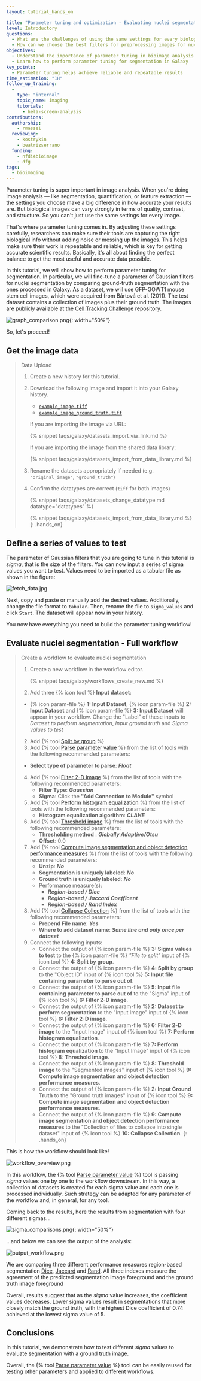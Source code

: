 ```yaml
---
layout: tutorial_hands_on

title: "Parameter tuning and optimization - Evaluating nuclei segmentation with Galaxy"
level: Introductory
questions:
  - What are the challenges of using the same settings for every biological image, and how does parameter tuning address these challenges?
  - How can we choose the best filters for preprocessing images for nuclei segmentation?
objectives:
  - Understand the importance of parameter tuning in bioimage analysis for achieving accurate results
  - Learn how to perform parameter tuning for segmentation in Galaxy
key_points:
  - Parameter tuning helps achieve reliable and repeatable results
time_estimation: "1H"
follow_up_training:
  -
    type: "internal"
    topic_name: imaging
    tutorials:
      - hela-screen-analysis
contributions:
  authorship:
    - rmassei
  reviewing:
    - kostrykin
    - beatrizserrano
  funding:
    - nfdi4bioimage
    - dfg
tags:
  - bioimaging
---
```



Parameter tuning is super important in image analysis. 
When you're doing image analysis — like segmentation, quantification, or feature extraction — the settings you choose make a big difference in how accurate your results are. 
But biological images can vary strongly in terms of quality, contrast, and structure. 
So you can't just use the same settings for every image. 

That's where parameter tuning comes in. 
By adjusting these settings carefully, researchers can make sure their tools are capturing the right biological info without adding noise or messing up the images. 
This helps make sure their work is repeatable and reliable, which is key for getting accurate scientific results. 
Basically, it's all about finding the perfect balance to get the most useful and accurate data possible.

In this tutorial, we will show how to perform parameter tuning for segmentation. In particular, we will fine-tune a parameter of Gaussian filters for nuclei segmentation by
comparing ground-truth segmentation with the ones processed in Galaxy. As a dataset,
we will use GFP-GOWT1 mouse stem cell images, which were acquired from Bártová et al. (2011).
The test dataset contains a collection of images plus their ground truth. The images are
publicly available at the [Cell Tracking Challenge](https://celltrackingchallenge.net/2d-datasets/) repository.

![graph_comparison.png](../../images/parameter-tuning/graph_comparison.png){: width="50%"}

So, let's proceed!

## Get the image data

> <hands-on-title>Data Upload</hands-on-title>
>
> 1. Create a new history for this tutorial.
>
> 2. Download the following image and import it into your Galaxy history.
>    - [`example_image.tiff`](../../tutorials/parameter-tuning/workflows/test-data/example_image.tiff)
>    - [`example_image_ground_truth.tiff`](../../tutorials/parameter-tuning/workflows/test-data/example_image_ground_truth.tiff)
>    
>    If you are importing the image via URL:
>
>    {% snippet faqs/galaxy/datasets_import_via_link.md %}
>
>    If you are importing the image from the shared data library:
>
>    {% snippet faqs/galaxy/datasets_import_from_data_library.md %}
>
> 3. Rename the datasets appropriately if needed (e.g. `"original_image"`, `"ground_truth"`)
>
> 4. Confirm the datatypes are correct (`tiff` for both images)
>
>    {% snippet faqs/galaxy/datasets_change_datatype.md datatype="datatypes" %}
> 
>    {% snippet faqs/galaxy/datasets_import_from_data_library.md %}
{: .hands_on}


## Define a series of values to test

The parameter of Gaussian filters that you are going to tune in this tutorial is *sigma*, that is the size of the filters. You can now input a series of sigma values you want to test. Values need to be imported as a tabular file as
shown in the figure:

![fetch_data.jpg](../../images/parameter-tuning/fetch_data.jpg)

Next, copy and paste or manually add the desired values. Additionally, change the file format to `tabular`. Then, rename the file to `sigma_values` and click `Start`.
The dataset will appear now in your history.


You now have everything you need to build the parameter tuning workflow!

## Evaluate nuclei segmentation - Full workflow

> <hands-on-title>Create a workflow to evaluate nuclei segmentation</hands-on-title>
>
> 1. Create a new workflow in the workflow editor.
>
>    {% snippet faqs/galaxy/workflows_create_new.md %}
>
> 
> 2. Add three {% icon tool %} **Input dataset**:
> - {% icon param-file %} **1: Input Dataset**, {% icon param-file %} **2: Input Dataset** and {% icon param-file %} **3: Input Dataset** will appear in your workflow. 
> Change the "Label" of these inputs to *Dataset to perform segmentation*, *Input ground truth* and *Sigma values to test*
> 2. Add {% tool [Split by group](toolshed.g2.bx.psu.edu/repos/bgruening/split_file_on_column/tp_split_on_column/0.6) %} 
> 3. Add {% tool [Parse parameter value](param_value_from_file) %} from the list of tools with the following recommended parameters:
>   - **Select type of parameter to parse**: ***Float***
> 4. Add {% tool [Filter 2-D image](toolshed.g2.bx.psu.edu/repos/imgteam/2d_simple_filter/ip_filter_standard/1.12.0+galaxy1) %} from the list of tools with the following recommended parameters: 
>    - **Filter Type**: ***Gaussian*** 
>    - **Sigma**: Click the **"Add Connection to Module"** symbol
> 5. Add {% tool [Perform histogram equalization](toolshed.g2.bx.psu.edu/repos/imgteam/2d_histogram_equalization/ip_histogram_equalization/0.18.1+galaxy0) %} from the list of tools with the following recommended parameters:
>    - **Histogram equalization algorithm**: ***CLAHE***
> 6. Add {% tool [Threshold image](toolshed.g2.bx.psu.edu/repos/imgteam/2d_auto_threshold/ip_threshold/0.18.1+galaxy3) %} from the list of tools with the following recommended parameters:
>    - **Thresholding method** : ***Globally Adaptive/Otsu***
>    - **Offset**: 0.0
> 7. Add {% tool [Compute image segmentation and object detection performance measures](toolshed.g2.bx.psu.edu/repos/imgteam/segmetrics/ip_segmetrics/1.4.0-2) %} from the list of tools with the following recommended parameters:
>    - **Unzip**: ***No***
>    - **Segmentation is uniquely labeled**: ***No***
>    - **Ground truth is uniquely labeled**: ***No***
>    - Performance measure(s):
>      - ***Region-based / Dice***
>      - ***Region-based / Jaccard Coefficent***
>      - ***Region-based / Rand Index***
> 8. Add {% tool [Collapse Collection](toolshed.g2.bx.psu.edu/repos/nml/collapse_collections/collapse_dataset/5.1.0) %} from the list of tools with the following recommended parameters:
>    - **Prepend File name**: ***Yes***
>    - **Where to add dataset name**: ***Same line and only once per dataset***
> 9. Connect the following inputs:
>     - Connect the output of {% icon param-file %} **3: Sigma values to test** to the {% icon param-file %} *"File to split"*
>     input of {% icon tool %} **4: Split by group**.
>     - Connect the output of {% icon param-file %} **4: Split by group** to the "Object ID"
>     input of {% icon tool %} **5: Input file containing parameter to parse out of**. 
>     - Connect the output of {% icon param-file %} **5: Input file containing parameter to parse out of** to the "Sigma"
>     input of {% icon tool %} **6: Filter 2-D image**. 
>     - Connect the output of {% icon param-file %} **2: Dataset to perform segmentation** to the "Input Image"
>     input of {% icon tool %} **6: Filter 2-D image**. 
>     - Connect the output of {% icon param-file %} **6: Filter 2-D image** to the "Input Image"
>     input of {% icon tool %} **7: Perform histogram equalization**. 
>     - Connect the output of {% icon param-file %} **7: Perform histogram equalization** to the "Input Image"
>     input of {% icon tool %} **8: Threshold image**. 
>     - Connect the output of {% icon param-file %} **8: Threshold image** to the "Segmented images"
>     input of {% icon tool %} **9: Compute image segmentation and object detection performance measures**. 
>     - Connect the output of {% icon param-file %} **2: Input Ground Truth** to the "Ground truth images"
>     input of {% icon tool %} **9: Compute image segmentation and object detection performance measures**. 
>     - Connect the output of {% icon param-file %} **9: Compute image segmentation and object detection performance measures** to the "Collection of files to collapse into single dataset"
>     input of {% icon tool %} **10: Collapse Collection**.
{: .hands_on}


This is how the workflow should look like!

![workflow_overview.png](../../images/parameter-tuning/workflow_overview.png)

In this workflow, the {% tool [Parse parameter value](param_value_from_file) %} tool is passing *sigma* values one by one to the workflow downstream. In this way, a collection
of datasets is created for each sigma value and each one is processed individually.
Such strategy can be adapted for any parameter of the workflow and, in general, for any tool.

Coming back to the results, here the results from segmentation with four different sigmas...

![sigma_comparisons.png](../../images/parameter-tuning/sigma_comparisons.png){: width="50%"}


...and below we can see the output of the analysis:

![output_workflow.png](../../images/parameter-tuning/output_workflow.png)

We are comparing three different performance measures region-based segmentation [Dice](https://en.wikipedia.org/wiki/Dice-S%C3%B8rensen_coefficient), 
[Jaccard](https://en.wikipedia.org/wiki/Jaccard_index) and [Rand](https://en.wikipedia.org/wiki/Rand_index).
All three indexes measure the agreement of the predicted segmentation image foreground and
the ground truth image foreground


Overall, results suggest that as the *sigma* value increases,
the coefficient values decreases. Lower sigma values result in segmentations 
that more closely match the ground truth, with the highest Dice coefficient of 
0.74 achieved at the lowest sigma value of 5.

## Conclusions

In this tutorial, we demonstrate how to test different *sigma* values to 
evaluate segmentation with a ground truth image. 

Overall, the {% tool [Parse parameter value](param_value_from_file) %} tool 
can be easily reused for testing other parameters and applied to different workflows.